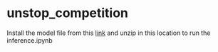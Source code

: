 # unstop_competition

Install the model file from this [link](https://drive.google.com/drive/folders/1bwIx4-LGiJ2MB1dLCh84e7-yluIln5iJ?usp=sharing) and unzip in this location to run the inference.ipynb
